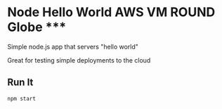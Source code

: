 # Node Hello World AWS VM ROUND Globe ***

Simple node.js app that servers "hello world"

Great for testing simple deployments to the cloud

## Run It

`npm start`
